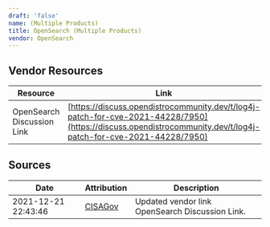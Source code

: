 ```yaml
---
draft: 'false'
name: (Multiple Products)
title: OpenSearch (Multiple Products)
vendor: OpenSearch
---
```


## Vendor Resources
| Resource | Link |
| --- | --- |
| OpenSearch Discussion Link | [https://discuss.opendistrocommunity.dev/t/log4j-patch-for-cve-2021-44228/7950](https://discuss.opendistrocommunity.dev/t/log4j-patch-for-cve-2021-44228/7950) |



## Sources
| Date | Attribution | Description |
| --- | --- | --- |
| 2021-12-21 22:43:46 | [CISAGov](https://raw.githubusercontent.com/cisagov/log4j-affected-db/develop/README.md) | Updated vendor link OpenSearch Discussion Link.  |
